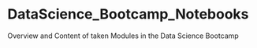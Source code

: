 # DataScience_Bootcamp_Notebooks

Overview and Content of taken Modules in the Data Science Bootcamp
